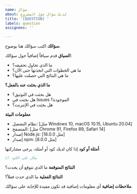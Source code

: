 ```yaml
---
name: سؤال
about: لديك سؤال حول المشروع
title: '[QUESTION] '
labels: question
assignees: ''

---
```


**سؤالك**
اكتب سؤالك هنا بوضوح.

**السياق**
قدم سياقاً إضافياً حول سؤالك:
- ما الذي تحاول تحقيقه؟
- ما هي الخطوات التي اتخذتها حتى الآن؟
- ما هي النتائج التي حصلت عليها؟

**ما الذي بحثت عنه بالفعل؟**
- هل بحثت في التوثيق؟
- هل بحثت في Issues الموجودة؟
- هل بحثت في الإنترنت؟

**معلومات البيئة**
- نظام التشغيل: [مثل Windows 10, macOS 10.15, Ubuntu 20.04]
- المتصفح: [مثل Chrome 91, Firefox 89, Safari 14]
- إصدار Node.js: [مثل 18.0.0]
- إصدار npm: [مثل 8.0.0]

**أمثلة أو كود**
إذا كان لديك كود أو أمثلة، يرجى مشاركتها:

```javascript
// مثال على الكود
```

**النتائج المتوقعة**
ما الذي تتوقع أن يحدث؟

**النتائج الفعلية**
ما الذي حدث فعلاً؟

**ملاحظات إضافية**
أي معلومات إضافية قد تكون مفيدة للإجابة على سؤالك.
